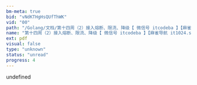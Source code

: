```yaml
---
bm-meta: true
bid: "vNdKTHgHsQUfThWK"
vid: "00"
path: "/Golang/文档/第十四周（2）接入熔断、限流、降级【 微信号 itcodeba 】【麻雀导航 it1024.site】.pdf"
name: "第十四周（2）接入熔断、限流、降级【 微信号 itcodeba 】【麻雀导航 it1024.site】"
ext: pdf
visual: false
type: "unknown"
status: "unread"
progress: 4
---
```

undefined